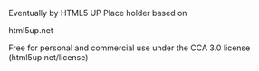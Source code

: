 Eventually by HTML5 UP
Place holder based on 

html5up.net 

Free for personal and commercial use under the CCA 3.0 license (html5up.net/license)
